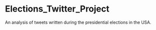 # Elections_Twitter_Project
An analysis of tweets written during the presidential elections in the USA.

